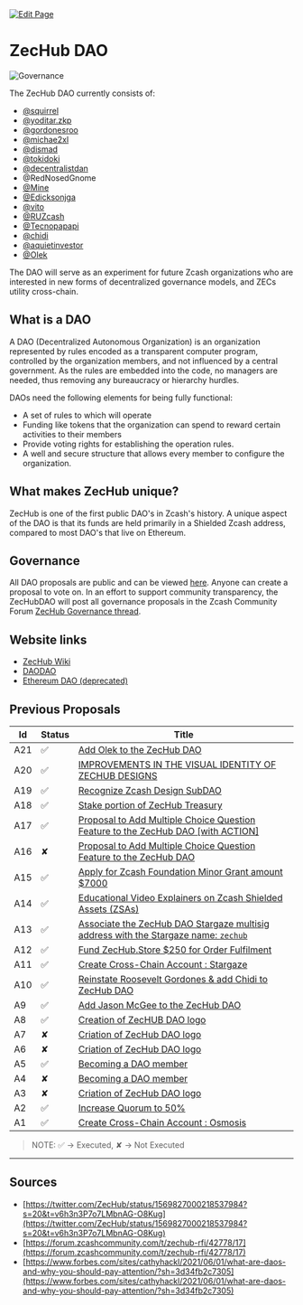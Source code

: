 <a href="https://github.com/zechub/zechub/edit/main/site/contribute/ZecHub_DAO.md" target="_blank">
  <img src="https://img.shields.io/badge/Edit-blue" alt="Edit Page"/>
</a>

# ZecHub DAO

![Governance](https://substackcdn.com/image/fetch/f_auto,q_auto:good,fl_progressive:steep/https%3A%2F%2Fsubstack-post-media.s3.amazonaws.com%2Fpublic%2Fimages%2F2f9c810c-61ae-47c1-b5e4-bd4265e60d7c_5259x1667.png)

The ZecHub DAO currently consists of:

* [@squirrel](https://twitter.com/zksquirrel)
* [@yoditar.zkp](https://twitter.com/yoditarX)
* [@gordonesroo](https://twitter.com/gordonesTV)
* [@michae2xl](https://twitter.com/Michae2xl)
* [@dismad](https://twitter.com/dismad)
* [@tokidoki](https://twitter.com/luckytokidoki)
* [@decentralistdan](https://twitter.com/decentralistdan)
* @RedNosedGnome
* [@Mine](https://twitter.com/taminevg)
* [@Edicksonjga](https://twitter.com/Edicksonjga)
* [@vito](vitozkp)
* [@RUZcash](https://twitter.com/ruzcash)
* [@Tecnopapapi](https://twitter.com/tecnopapapi)
* [@chidi](https://twitter.com/ZcashNigeria)
* [@aquietinvestor](https://twitter.com/aquietinvestor)
* [@Olek](https://twitter.com/an_Olek)


The DAO will serve as an experiment for future Zcash organizations who are interested in new forms of decentralized governance models, and ZECs utility cross-chain.


## What is a DAO

A DAO (Decentralized Autonomous Organization) is an organization represented by rules encoded as a transparent computer program, controlled by the organization members, and not influenced by a central government. As the rules are embedded into the code, no managers are needed, thus removing any bureaucracy or hierarchy hurdles.

DAOs need the following elements for being fully functional:

* A set of rules to which will operate
* Funding like tokens that the organization can spend to reward certain activities to their members
* Provide voting rights for establishing the operation rules.
* A well and secure structure that allows every member to configure the organization.  

## What makes ZecHub unique?

ZecHub is one of the first public DAO's in Zcash's history. A unique aspect of the DAO is that its funds are held primarily in a Shielded Zcash address, compared to most DAO's that live on Ethereum. 

## Governance

All DAO proposals are public and can be viewed [here](https://vote.zechub.xyz). Anyone can create a proposal to vote on. In an effort to support community transparency, the ZecHubDAO will post all governance proposals in the Zcash Community Forum [ZecHub Governance thread](https://forum.zcashcommunity.com/t/zechub-governance-updates/43674).

## Website links

- [ZecHub Wiki](https://zechub.wiki)
- [DAODAO](https://daodao.zone/dao/juno1nktrulhakwm0n3wlyajpwxyg54n39xx4y8hdaqlty7mymf85vweq7m6t0y/proposals)
- [Ethereum DAO (deprecated)](https://snapshot.org/#/zechubdao.eth)

## Previous Proposals

|Id |Status |Title|
--- | --- | --- |
|A21 |  ✅  | [Add Olek to the ZecHub DAO](https://daodao.zone/dao/juno1nktrulhakwm0n3wlyajpwxyg54n39xx4y8hdaqlty7mymf85vweq7m6t0y/proposals/A21)|
|A20 |  ✅  | [IMPROVEMENTS IN THE VISUAL IDENTITY OF ZECHUB DESIGNS](https://daodao.zone/dao/juno1nktrulhakwm0n3wlyajpwxyg54n39xx4y8hdaqlty7mymf85vweq7m6t0y/proposals/A20)|
|A19 |  ✅  | [Recognize Zcash Design SubDAO](https://daodao.zone/dao/juno1nktrulhakwm0n3wlyajpwxyg54n39xx4y8hdaqlty7mymf85vweq7m6t0y/proposals/A19)|
|A18 |  ✅  | [Stake portion of ZecHub Treasury](https://daodao.zone/dao/juno1nktrulhakwm0n3wlyajpwxyg54n39xx4y8hdaqlty7mymf85vweq7m6t0y/proposals/A18)|
|A17 |  ✅  | [Proposal to Add Multiple Choice Question Feature to the ZecHub DAO [with ACTION]](https://daodao.zone/dao/juno1nktrulhakwm0n3wlyajpwxyg54n39xx4y8hdaqlty7mymf85vweq7m6t0y/proposals/A17)|
|A16 |  ✘  | [Proposal to Add Multiple Choice Question Feature to the ZecHub DAO](https://daodao.zone/dao/juno1nktrulhakwm0n3wlyajpwxyg54n39xx4y8hdaqlty7mymf85vweq7m6t0y/proposals/A16)|
|A15 |  ✅  | [Apply for Zcash Foundation Minor Grant amount $7000](https://daodao.zone/dao/juno1nktrulhakwm0n3wlyajpwxyg54n39xx4y8hdaqlty7mymf85vweq7m6t0y/proposals/A15)|
|A14 |  ✅  | [Educational Video Explainers on Zcash Shielded Assets (ZSAs)](https://daodao.zone/dao/juno1nktrulhakwm0n3wlyajpwxyg54n39xx4y8hdaqlty7mymf85vweq7m6t0y/proposals/A14)|
|A13 |  ✅  | [Associate the ZecHub DAO Stargaze multisig address with the Stargaze name: `zechub`](https://daodao.zone/dao/juno1nktrulhakwm0n3wlyajpwxyg54n39xx4y8hdaqlty7mymf85vweq7m6t0y/proposals/A13)|
|A12 |  ✅  | [Fund ZecHub.Store $250 for Order Fulfilment](https://daodao.zone/dao/juno1nktrulhakwm0n3wlyajpwxyg54n39xx4y8hdaqlty7mymf85vweq7m6t0y/proposals/A12)|
|A11 |  ✅  | [Create Cross-Chain Account : Stargaze](https://daodao.zone/dao/juno1nktrulhakwm0n3wlyajpwxyg54n39xx4y8hdaqlty7mymf85vweq7m6t0y/proposals/A11)|
|A10 |  ✅  | [Reinstate Roosevelt Gordones & add Chidi to ZecHub DAO](https://daodao.zone/dao/juno1nktrulhakwm0n3wlyajpwxyg54n39xx4y8hdaqlty7mymf85vweq7m6t0y/proposals/A10)|
|A9 |  ✅  | [Add Jason McGee to the ZecHub DAO](https://daodao.zone/dao/juno1nktrulhakwm0n3wlyajpwxyg54n39xx4y8hdaqlty7mymf85vweq7m6t0y/proposals/A9)|
|A8 |  ✅  | [Creation of ZecHUB DAO logo](https://daodao.zone/dao/juno1nktrulhakwm0n3wlyajpwxyg54n39xx4y8hdaqlty7mymf85vweq7m6t0y/proposals/A8)|
|A7 |  ✘  | [Criation of ZecHub DAO logo](https://daodao.zone/dao/juno1nktrulhakwm0n3wlyajpwxyg54n39xx4y8hdaqlty7mymf85vweq7m6t0y/proposals/A7)|
|A6 |  ✘  | [Criation of ZecHub DAO logo](https://daodao.zone/dao/juno1nktrulhakwm0n3wlyajpwxyg54n39xx4y8hdaqlty7mymf85vweq7m6t0y/proposals/A6)|
|A5 |  ✅  | [Becoming a DAO member](https://daodao.zone/dao/juno1nktrulhakwm0n3wlyajpwxyg54n39xx4y8hdaqlty7mymf85vweq7m6t0y/proposals/A5)|
|A4 |  ✘  | [Becoming a DAO member](https://daodao.zone/dao/juno1nktrulhakwm0n3wlyajpwxyg54n39xx4y8hdaqlty7mymf85vweq7m6t0y/proposals/A4)|
|A3 |  ✘  | [Criation of ZecHub DAO logo](https://daodao.zone/dao/juno1nktrulhakwm0n3wlyajpwxyg54n39xx4y8hdaqlty7mymf85vweq7m6t0y/proposals/A3)|
|A2 |  ✅  | [Increase Quorum to 50%](https://daodao.zone/dao/juno1nktrulhakwm0n3wlyajpwxyg54n39xx4y8hdaqlty7mymf85vweq7m6t0y/proposals/A2)|
|A1 |  ✅  | [Create Cross-Chain Account : Osmosis](https://daodao.zone/dao/juno1nktrulhakwm0n3wlyajpwxyg54n39xx4y8hdaqlty7mymf85vweq7m6t0y/proposals/A1)|

> NOTE: ✅ -> Executed, ✘ -> Not Executed

___

## Sources

- [https://twitter.com/ZecHub/status/1569827000218537984?s=20&t=v6h3n3P7o7LMbnAG-O8Kug](https://twitter.com/ZecHub/status/1569827000218537984?s=20&t=v6h3n3P7o7LMbnAG-O8Kug)
- [https://forum.zcashcommunity.com/t/zechub-rfi/42778/17](https://forum.zcashcommunity.com/t/zechub-rfi/42778/17)
- [https://www.forbes.com/sites/cathyhackl/2021/06/01/what-are-daos-and-why-you-should-pay-attention/?sh=3d34fb2c7305](https://www.forbes.com/sites/cathyhackl/2021/06/01/what-are-daos-and-why-you-should-pay-attention/?sh=3d34fb2c7305)
